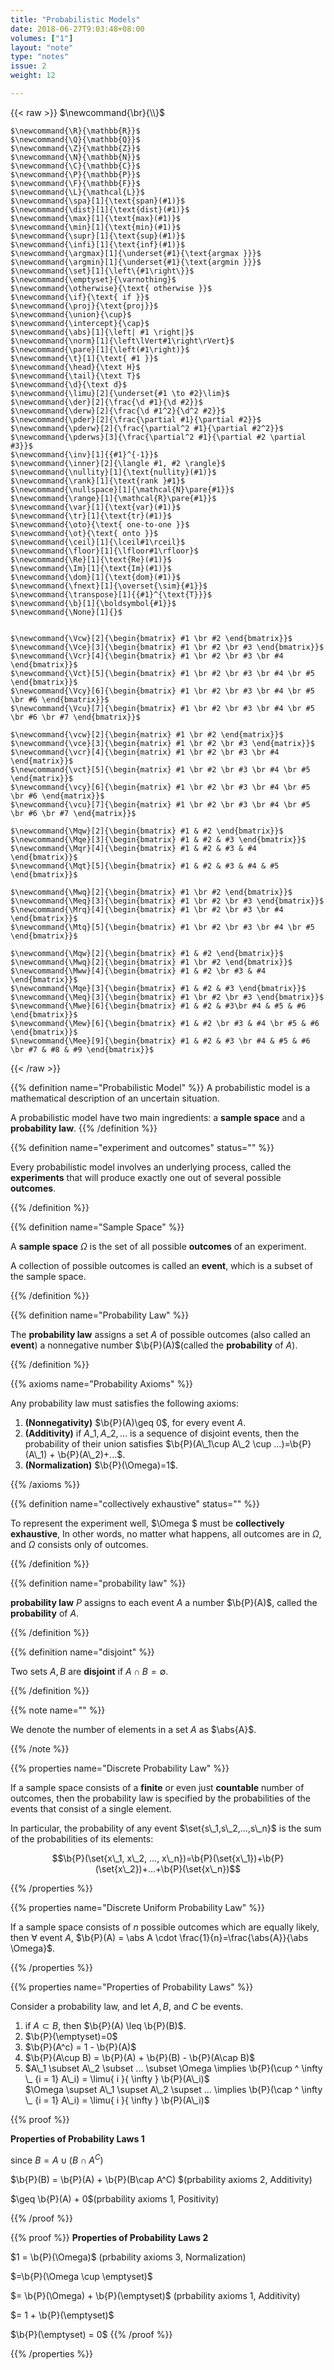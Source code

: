 ```yaml
---
title: "Probabilistic Models"
date: 2018-06-27T9:03:48+08:00
volumes: ["1"]
layout: "note"
type: "notes"
issue: 2
weight: 12

---
```



<!--more-->

<div class="latex-macros">
  {{< raw >}}
    $\newcommand{\br}{\\}$

    $\newcommand{\R}{\mathbb{R}}$
    $\newcommand{\Q}{\mathbb{Q}}$
    $\newcommand{\Z}{\mathbb{Z}}$
    $\newcommand{\N}{\mathbb{N}}$
    $\newcommand{\C}{\mathbb{C}}$
    $\newcommand{\P}{\mathbb{P}}$
    $\newcommand{\F}{\mathbb{F}}$
    $\newcommand{\L}{\mathcal{L}}$
    $\newcommand{\spa}[1]{\text{span}(#1)}$
    $\newcommand{\dist}[1]{\text{dist}(#1)}$
    $\newcommand{\max}[1]{\text{max}(#1)}$
    $\newcommand{\min}[1]{\text{min}(#1)}$
    $\newcommand{\supr}[1]{\text{sup}(#1)}$
    $\newcommand{\infi}[1]{\text{inf}(#1)}$
    $\newcommand{\argmax}[1]{\underset{#1}{\text{argmax }}}$
    $\newcommand{\argmin}[1]{\underset{#1}{\text{argmin }}}$
    $\newcommand{\set}[1]{\left\{#1\right\}}$
    $\newcommand{\emptyset}{\varnothing}$
    $\newcommand{\otherwise}{\text{ otherwise }}$
    $\newcommand{\if}{\text{ if }}$
    $\newcommand{\proj}{\text{proj}}$
    $\newcommand{\union}{\cup}$
    $\newcommand{\intercept}{\cap}$
    $\newcommand{\abs}[1]{\left| #1 \right|}$
    $\newcommand{\norm}[1]{\left\lVert#1\right\rVert}$
    $\newcommand{\pare}[1]{\left(#1\right)}$
    $\newcommand{\t}[1]{\text{ #1 }}$
    $\newcommand{\head}{\text H}$
    $\newcommand{\tail}{\text T}$
    $\newcommand{\d}{\text d}$
    $\newcommand{\limu}[2]{\underset{#1 \to #2}\lim}$
    $\newcommand{\der}[2]{\frac{\d #1}{\d #2}}$
    $\newcommand{\derw}[2]{\frac{\d #1^2}{\d^2 #2}}$
    $\newcommand{\pder}[2]{\frac{\partial #1}{\partial #2}}$
    $\newcommand{\pderw}[2]{\frac{\partial^2 #1}{\partial #2^2}}$
    $\newcommand{\pderws}[3]{\frac{\partial^2 #1}{\partial #2 \partial #3}}$
    $\newcommand{\inv}[1]{{#1}^{-1}}$
    $\newcommand{\inner}[2]{\langle #1, #2 \rangle}$
    $\newcommand{\nullity}[1]{\text{nullity}(#1)}$
    $\newcommand{\rank}[1]{\text{rank }#1}$
    $\newcommand{\nullspace}[1]{\mathcal{N}\pare{#1}}$
    $\newcommand{\range}[1]{\mathcal{R}\pare{#1}}$
    $\newcommand{\var}[1]{\text{var}(#1)}$
    $\newcommand{\tr}[1]{\text{tr}(#1)}$
    $\newcommand{\oto}{\text{ one-to-one }}$
    $\newcommand{\ot}{\text{ onto }}$
    $\newcommand{\ceil}[1]{\lceil#1\rceil}$
    $\newcommand{\floor}[1]{\lfloor#1\rfloor}$
    $\newcommand{\Re}[1]{\text{Re}(#1)}$
    $\newcommand{\Im}[1]{\text{Im}(#1)}$
    $\newcommand{\dom}[1]{\text{dom}(#1)}$
    $\newcommand{\fnext}[1]{\overset{\sim}{#1}}$
    $\newcommand{\transpose}[1]{{#1}^{\text{T}}}$
    $\newcommand{\b}[1]{\boldsymbol{#1}}$
    $\newcommand{\None}[1]{}$


    $\newcommand{\Vcw}[2]{\begin{bmatrix} #1 \br #2 \end{bmatrix}}$
    $\newcommand{\Vce}[3]{\begin{bmatrix} #1 \br #2 \br #3 \end{bmatrix}}$
    $\newcommand{\Vcr}[4]{\begin{bmatrix} #1 \br #2 \br #3 \br #4 \end{bmatrix}}$
    $\newcommand{\Vct}[5]{\begin{bmatrix} #1 \br #2 \br #3 \br #4 \br #5 \end{bmatrix}}$
    $\newcommand{\Vcy}[6]{\begin{bmatrix} #1 \br #2 \br #3 \br #4 \br #5 \br #6 \end{bmatrix}}$
    $\newcommand{\Vcu}[7]{\begin{bmatrix} #1 \br #2 \br #3 \br #4 \br #5 \br #6 \br #7 \end{bmatrix}}$

    $\newcommand{\vcw}[2]{\begin{matrix} #1 \br #2 \end{matrix}}$
    $\newcommand{\vce}[3]{\begin{matrix} #1 \br #2 \br #3 \end{matrix}}$
    $\newcommand{\vcr}[4]{\begin{matrix} #1 \br #2 \br #3 \br #4 \end{matrix}}$
    $\newcommand{\vct}[5]{\begin{matrix} #1 \br #2 \br #3 \br #4 \br #5 \end{matrix}}$
    $\newcommand{\vcy}[6]{\begin{matrix} #1 \br #2 \br #3 \br #4 \br #5 \br #6 \end{matrix}}$
    $\newcommand{\vcu}[7]{\begin{matrix} #1 \br #2 \br #3 \br #4 \br #5 \br #6 \br #7 \end{matrix}}$

    $\newcommand{\Mqw}[2]{\begin{bmatrix} #1 & #2 \end{bmatrix}}$
    $\newcommand{\Mqe}[3]{\begin{bmatrix} #1 & #2 & #3 \end{bmatrix}}$
    $\newcommand{\Mqr}[4]{\begin{bmatrix} #1 & #2 & #3 & #4 \end{bmatrix}}$
    $\newcommand{\Mqt}[5]{\begin{bmatrix} #1 & #2 & #3 & #4 & #5 \end{bmatrix}}$

    $\newcommand{\Mwq}[2]{\begin{bmatrix} #1 \br #2 \end{bmatrix}}$
    $\newcommand{\Meq}[3]{\begin{bmatrix} #1 \br #2 \br #3 \end{bmatrix}}$
    $\newcommand{\Mrq}[4]{\begin{bmatrix} #1 \br #2 \br #3 \br #4 \end{bmatrix}}$
    $\newcommand{\Mtq}[5]{\begin{bmatrix} #1 \br #2 \br #3 \br #4 \br #5 \end{bmatrix}}$

    $\newcommand{\Mqw}[2]{\begin{bmatrix} #1 & #2 \end{bmatrix}}$
    $\newcommand{\Mwq}[2]{\begin{bmatrix} #1 \br #2 \end{bmatrix}}$
    $\newcommand{\Mww}[4]{\begin{bmatrix} #1 & #2 \br #3 & #4 \end{bmatrix}}$
    $\newcommand{\Mqe}[3]{\begin{bmatrix} #1 & #2 & #3 \end{bmatrix}}$
    $\newcommand{\Meq}[3]{\begin{bmatrix} #1 \br #2 \br #3 \end{bmatrix}}$
    $\newcommand{\Mwe}[6]{\begin{bmatrix} #1 & #2 & #3\br #4 & #5 & #6 \end{bmatrix}}$
    $\newcommand{\Mew}[6]{\begin{bmatrix} #1 & #2 \br #3 & #4 \br #5 & #6 \end{bmatrix}}$
    $\newcommand{\Mee}[9]{\begin{bmatrix} #1 & #2 & #3 \br #4 & #5 & #6 \br #7 & #8 & #9 \end{bmatrix}}$
  {{< /raw >}}
</div>

{{% definition name="Probabilistic Model" %}}
A probabilistic model is a mathematical description of an uncertain situation.

A probabilistic model have two main ingredients: a **sample space** and a **probability law**.
{{% /definition %}}

{{% definition name="experiment and outcomes" status="" %}}

Every probabilistic model involves an underlying process, called the **experiments** that will produce exactly one out of several possible **outcomes**.

{{% /definition %}}

{{% definition name="Sample Space" %}}

A **sample space** $\Omega$ is the set of all possible **outcomes** of an experiment.

A collection of possible outcomes is called an **event**, which is a subset of the sample space.

{{% /definition %}}

{{% definition name="Probability Law" %}}

The **probability law** assigns a set $A$ of possible outcomes (also called an **event**) a nonnegative number $\b{P}(A)$(called the **probability** of $A$).

{{% /definition %}}

{{% axioms name="Probability Axioms" %}}

Any probability law must satisfies the following axioms:

1. **(Nonnegativity)** $\b{P}(A)\geq 0$, for every event $A$.
2. **(Additivity)** if $A\_1,A\_2,...$ is a sequence of disjoint events, then the probability of their union satisfies $\b{P}(A\_1\cup A\_2 \cup ...)=\b{P}(A\_1) + \b{P}(A\_2)+...$.
3. **(Normalization)** $\b{P}(\Omega)=1$.

{{% /axioms %}}

{{% definition name="collectively exhaustive" status="" %}}

To represent the experiment well, $\Omega $ must be **collectively exhaustive**, In other words, no matter what happens, all outcomes are in $\Omega$, and $\Omega$ consists only of outcomes.

{{% /definition %}}


{{% definition name="probability law" %}}

**probability law** $P$ assigns to each event $A$ a number $\b{P}(A)$, called the **probability** of $A$.

{{% /definition %}}

{{% definition name="disjoint" %}}

Two sets $A,B$ are **disjoint** if $A\cap B=\emptyset$.

{{% /definition %}}

{{% note name="" %}}

We denote the number of elements in a set $A$ as $\abs{A}$.


{{% /note %}}

{{% properties name="Discrete Probability Law" %}}

If a sample space consists of a **finite** or even just **countable** number of outcomes, then the probability law is specified by the probabilities of the events that consist of a single element.

In particular, the probability of any event $\set{s\_1,s\_2,...,s\_n}$ is the sum of the probabilities of its elements:

$$\b{P}(\set{x\_1, x\_2, ..., x\_n})=\b{P}(\set{x\_1})+\b{P}(\set{x\_2})+...+\b{P}(\set{x\_n})$$

{{% /properties %}}

{{% properties name="Discrete Uniform Probability Law" %}}

If a sample space consists of $n$ possible outcomes which are equally likely, then $\forall$ event $A$, $\b{P}(A) = \abs A \cdot \frac{1}{n}=\frac{\abs{A}}{\abs \Omega}$.

{{% /properties %}}

{{% properties name="Properties of Probability Laws" %}}

Consider a probability law, and let $A, B$, and $C$ be events.

1. if $A \subset B$, then $\b{P}(A) \leq \b{P}(B)$.
2. $\b{P}(\emptyset)=0$
3. $\b{P}(A^c) = 1 - \b{P}(A)$
4. $\b{P}(A\cup B) = \b{P}(A) + \b{P}(B) - \b{P}(A\cap B)$
5. $A\_1 \subset A\_2 \subset ... \subset \Omega \implies \b{P}(\cup ^ \infty \_ {i = 1} A\_i) = \limu{ i }{ \infty } \b{P}(A\_i)$ <br> $\Omega \supset A\_1 \supset A\_2 \supset ...  \implies \b{P}(\cap ^ \infty \_ {i = 1} A\_i) = \limu{ i }{ \infty } \b{P}(A\_i)$


{{% proof %}}

**Properties of Probability Laws 1**

since $B=A\cup(B\cap A^C)$

$\b{P}(B) = \b{P}(A) + \b{P}(B\cap A^C) $(prbability axioms 2, Additivity)

$\geq \b{P}(A) + 0$(prbability axioms 1, Positivity)


{{% /proof %}}

{{% proof %}}
**Properties of Probability Laws 2**

$1 = \b{P}(\Omega)$     (prbability axioms 3, Normalization)

$=\b{P}(\Omega \cup \emptyset)$

$= \b{P}(\Omega) + \b{P}(\emptyset)$     (prbability axioms 1, Additivity)

$= 1 + \b{P}(\emptyset)$

$\b{P}(\emptyset) = 0$
{{% /proof %}}

{{% /properties %}}

